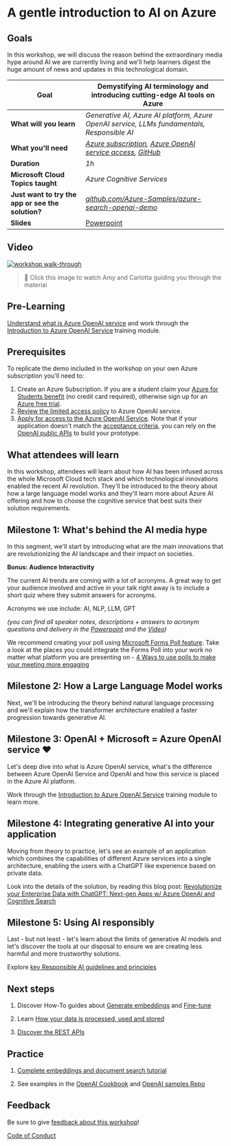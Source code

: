 # A gentle introduction to AI on Azure

## Goals

In this workshop, we will discuss the reason behind the extraordinary media hype around AI we are currently living and we'll help learners digest the huge amount of news and updates in this technological domain.   

| **Goal**              | Demystifying AI terminology and introducing cutting-edge AI tools on Azure                                    |
| ----------------------------- | --------------------------------------------------------------------- |
| **What will you learn**       | *Generative AI, Azure AI platform, Azure OpenAI service, LLMs fundamentals, Responsible AI*                                        |
| **What you'll need**          | *[Azure subscription](https://azure.microsoft.com), [Azure OpenAI service access](https://customervoice.microsoft.com/Pages/ResponsePage.aspx?id=v4j5cvGGr0GRqy180BHbR7en2Ais5pxKtso_Pz4b1_xUOFA5Qk1UWDRBMjg0WFhPMkIzTzhKQ1dWNyQlQCN0PWcu), [GitHub](https://github.com/)* |
| **Duration**                  | *1h*                                                                |
| **Microsoft Cloud Topics taught**                  | *Azure Cognitive Services*                                                                |
| **Just want to try the app or see the solution?** | *[github.com/Azure-Samples/azure-search-openai-demo](https://github.com/Azure-Samples/azure-search-openai-demo/?WT.mc_id=academic-97358-cacaste)*                          |
| **Slides** | [Powerpoint](slides.pptx) 
                         
## Video

[![workshop walk-through](./images/promoimage.gif)](https://www.youtube.com/watch?v=qaHNgr2CQ4o "workshop walk-through")
> 🎥 Click this image to watch Amy and Carlotta guiding you through the material

## Pre-Learning

[Understand what is Azure OpenAI service](https://learn.microsoft.com/azure/cognitive-services/openai/overview/?WT.mc_id=academic-97358-cacaste) and work through the [Introduction to Azure OpenAI Service](https://learn.microsoft.com/training/modules/explore-azure-openai/?WT.mc_id=academic-97358-cacaste) training module.

## Prerequisites

To replicate the demo included in the workshop on your own Azure subscription you'll need to:
1.	Create an Azure Subscription. If you are a student claim your [Azure for Students benefit](https://azure.microsoft.com/free/students/?WT.mc_id=academic-97358-cacaste) (no credit card required), otherwise sign up for an [Azure free trial](https://azure.microsoft.com/pricing/offers/ms-azr-0044p/).
2.  [Review the limited access policy](https://learn.microsoft.com/legal/cognitive-services/openai/limited-access?context=%2Fazure%2Fcognitive-services%2Fopenai%2Fcontext%2Fcontext&WT.mc_id=academic-97358-cacaste) to Azure OpenAI service.
3.	[Apply for access to the Azure OpenAI Service](https://aka.ms/oai/access). Note that if your application doesn't match the [acceptance criteria](https://learn.microsoft.com/legal/cognitive-services/openai/limited-access?context=%2Fazure%2Fcognitive-services%2Fopenai%2Fcontext%2Fcontext&WT.mc_id=academic-97358-cacaste), you can rely on the [OpenAI public APIs](https://platform.openai.com/docs/api-reference/introduction) to build your prototype.

## What attendees will learn

In this workshop, attendees will learn about how AI has been infused across the whole Microsoft Cloud tech stack and which technological innovations enabled the recent AI revolution. They'll be introduced to the theory about how a large language model works and they'll learn more about Azure AI offering and how to choose the cognitive service that best suits their solution requirements. 

## Milestone 1: What's behind the AI media hype

In this segment, we'll start by introducing what are the main innovations that are revolutionizing the AI landscape and their impact on societies.

**Bonus: Audience Interactivity**

The current AI trends are coming with a lot of acronyms. A great way to get your audience involved and active in your talk right away is to include a short quiz where they submit answers for acronyms.

Acronyms we use include: AI, NLP, LLM, GPT

*(you can find all speaker notes, descriptions + answers to acronym questions and delivery in the [Powerpoint](slides.pptx) and the [Video](https://www.youtube.com/watch?v=qaHNgr2CQ4o "workshop walk-through"))*

We recommend creating your poll using [Microsoft Forms Poll feature](https://forms.microsoft.com/).
Take a look at the places you could integrate the Forms Poll into your work no matter what platform you are presenting on - [4 Ways to use polls to make your meeting more engaging](https://techcommunity.microsoft.com/t5/microsoft-forms-blog/four-ways-to-use-polls-to-make-your-meetings-more-engaging/ba-p/2757267)

## Milestone 2: How a Large Language Model works

Next, we'll be introducing the theory behind natural language processing and we'll explain how the transformer architecture enabled a faster progression towards generative AI.

## Milestone 3: OpenAI + Microsoft = Azure OpenAI service ❤️

Let's deep dive into what is Azure OpenAI service, what's the difference between Azure OpenAI Service and OpenAI and how this service is placed in the Azure AI platform.

Work through the [Introduction to Azure OpenAI Service](https://learn.microsoft.com/training/modules/explore-azure-openai/?WT.mc_id=academic-97358-cacaste) training module to learn more.

## Milestone 4: Integrating generative AI into your application

Moving from theory to practice, let's see an example of an application which combines the capabilities of different Azure services into a single architecture, enabling the users with a ChatGPT like experience based on private data.

Look into the details of the solution, by reading this blog post: [Revolutionize your Enterprise Data with ChatGPT: Next-gen Apps w/ Azure OpenAI and Cognitive Search](https://techcommunity.microsoft.com/t5/ai-applied-ai-blog/revolutionize-your-enterprise-data-with-chatgpt-next-gen-apps-w/ba-p/3762087)

## Milestone 5: Using AI responsibly

Last - but not least - let's learn about the limits of generative AI models and let's discover the tools at our disposal to ensure we are creating less harmful and more trustworthy solutions. 

Explore [key Responsible AI guidelines and principles](https://learn.microsoft.com/legal/cognitive-services/openai/transparency-note?context=%2Fazure%2Fcognitive-services%2Fopenai%2Fcontext%2Fcontext&WT.mc_id=academic-95355-cacaste&tabs=text&WT.mc_id=academic-97358-cacaste)

## Next steps

1.	Discover How-To guides about [Generate embeddings](https://learn.microsoft.com/azure/cognitive-services/openai/how-to/embeddings?tabs=console/?WT.mc_id=academic-97358-cacaste) and [Fine-tune](https://learn.microsoft.com/azure/cognitive-services/openai/how-to/fine-tuning?pivots=programming-language-studio/?WT.mc_id=academic-97358-cacaste)

2.	Learn [How your data is processed, used and stored](https://learn.microsoft.com/legal/cognitive-services/openai/data-privacy?context=%2Fazure%2Fcognitive-services%2Fopenai%2Fcontext%2Fcontext&WT.mc_id=academic-97358-cacaste)

3.	[Discover the REST APIs](https://learn.microsoft.com/rest/api/cognitiveservices/?WT.mc_id=academic-97358-cacaste)

## Practice

1.  [Complete embeddings and document search tutorial](https://learn.microsoft.com/azure/cognitive-services/openai/tutorials/embeddings?tabs=command-line&WT.mc_id=academic-97358-cacaste)

2.	See examples in the [OpenAI Cookbook](https://github.com/openai/openai-cookbook/tree/main/examples) and [OpenAI samples Repo](https://github.com/Azure/azure-openai-samples)

## Feedback

Be sure to give [feedback about this workshop](https://forms.office.com/r/MdhJWMZthR)!

[Code of Conduct](../CODE_OF_CONDUCT.md)

